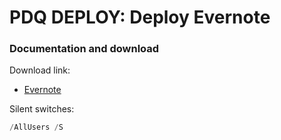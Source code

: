 # PDQ DEPLOY: Deploy Evernote
### Documentation and download
Download link:

* [Evernote](https://evernote.com/download)

Silent switches:
```powershell
/AllUsers /S
```